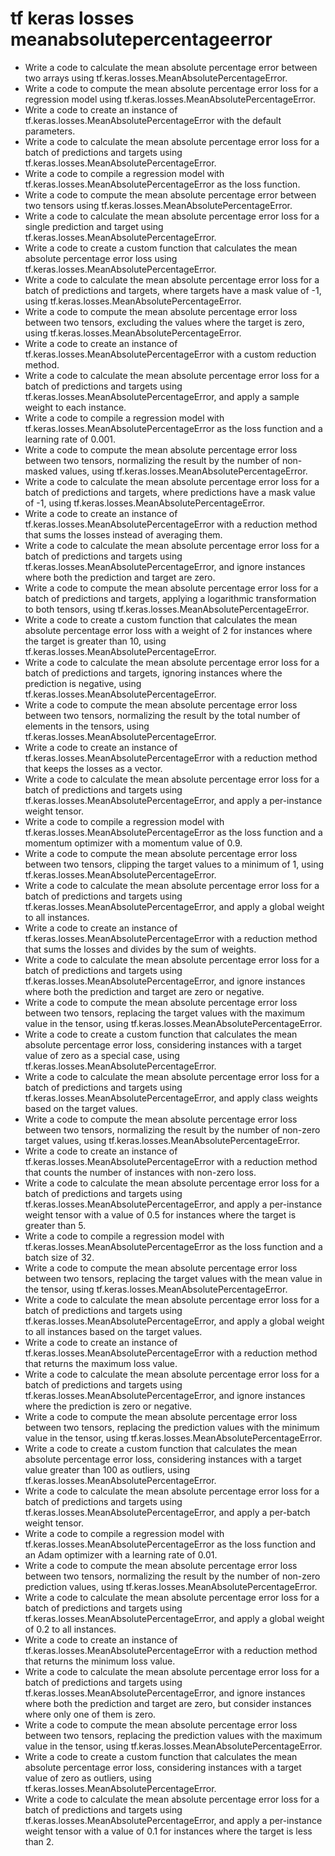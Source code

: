 # tf keras losses meanabsolutepercentageerror

- Write a code to calculate the mean absolute percentage error between two arrays using tf.keras.losses.MeanAbsolutePercentageError.
- Write a code to compute the mean absolute percentage error loss for a regression model using tf.keras.losses.MeanAbsolutePercentageError.
- Write a code to create an instance of tf.keras.losses.MeanAbsolutePercentageError with the default parameters.
- Write a code to calculate the mean absolute percentage error loss for a batch of predictions and targets using tf.keras.losses.MeanAbsolutePercentageError.
- Write a code to compile a regression model with tf.keras.losses.MeanAbsolutePercentageError as the loss function.
- Write a code to compute the mean absolute percentage error between two tensors using tf.keras.losses.MeanAbsolutePercentageError.
- Write a code to calculate the mean absolute percentage error loss for a single prediction and target using tf.keras.losses.MeanAbsolutePercentageError.
- Write a code to create a custom function that calculates the mean absolute percentage error loss using tf.keras.losses.MeanAbsolutePercentageError.
- Write a code to calculate the mean absolute percentage error loss for a batch of predictions and targets, where targets have a mask value of -1, using tf.keras.losses.MeanAbsolutePercentageError.
- Write a code to compute the mean absolute percentage error loss between two tensors, excluding the values where the target is zero, using tf.keras.losses.MeanAbsolutePercentageError.
- Write a code to create an instance of tf.keras.losses.MeanAbsolutePercentageError with a custom reduction method.
- Write a code to calculate the mean absolute percentage error loss for a batch of predictions and targets using tf.keras.losses.MeanAbsolutePercentageError, and apply a sample weight to each instance.
- Write a code to compile a regression model with tf.keras.losses.MeanAbsolutePercentageError as the loss function and a learning rate of 0.001.
- Write a code to compute the mean absolute percentage error loss between two tensors, normalizing the result by the number of non-masked values, using tf.keras.losses.MeanAbsolutePercentageError.
- Write a code to calculate the mean absolute percentage error loss for a batch of predictions and targets, where predictions have a mask value of -1, using tf.keras.losses.MeanAbsolutePercentageError.
- Write a code to create an instance of tf.keras.losses.MeanAbsolutePercentageError with a reduction method that sums the losses instead of averaging them.
- Write a code to calculate the mean absolute percentage error loss for a batch of predictions and targets using tf.keras.losses.MeanAbsolutePercentageError, and ignore instances where both the prediction and target are zero.
- Write a code to compute the mean absolute percentage error loss for a batch of predictions and targets, applying a logarithmic transformation to both tensors, using tf.keras.losses.MeanAbsolutePercentageError.
- Write a code to create a custom function that calculates the mean absolute percentage error loss with a weight of 2 for instances where the target is greater than 10, using tf.keras.losses.MeanAbsolutePercentageError.
- Write a code to calculate the mean absolute percentage error loss for a batch of predictions and targets, ignoring instances where the prediction is negative, using tf.keras.losses.MeanAbsolutePercentageError.
- Write a code to compute the mean absolute percentage error loss between two tensors, normalizing the result by the total number of elements in the tensors, using tf.keras.losses.MeanAbsolutePercentageError.
- Write a code to create an instance of tf.keras.losses.MeanAbsolutePercentageError with a reduction method that keeps the losses as a vector.
- Write a code to calculate the mean absolute percentage error loss for a batch of predictions and targets using tf.keras.losses.MeanAbsolutePercentageError, and apply a per-instance weight tensor.
- Write a code to compile a regression model with tf.keras.losses.MeanAbsolutePercentageError as the loss function and a momentum optimizer with a momentum value of 0.9.
- Write a code to compute the mean absolute percentage error loss between two tensors, clipping the target values to a minimum of 1, using tf.keras.losses.MeanAbsolutePercentageError.
- Write a code to calculate the mean absolute percentage error loss for a batch of predictions and targets using tf.keras.losses.MeanAbsolutePercentageError, and apply a global weight to all instances.
- Write a code to create an instance of tf.keras.losses.MeanAbsolutePercentageError with a reduction method that sums the losses and divides by the sum of weights.
- Write a code to calculate the mean absolute percentage error loss for a batch of predictions and targets using tf.keras.losses.MeanAbsolutePercentageError, and ignore instances where both the prediction and target are zero or negative.
- Write a code to compute the mean absolute percentage error loss between two tensors, replacing the target values with the maximum value in the tensor, using tf.keras.losses.MeanAbsolutePercentageError.
- Write a code to create a custom function that calculates the mean absolute percentage error loss, considering instances with a target value of zero as a special case, using tf.keras.losses.MeanAbsolutePercentageError.
- Write a code to calculate the mean absolute percentage error loss for a batch of predictions and targets using tf.keras.losses.MeanAbsolutePercentageError, and apply class weights based on the target values.
- Write a code to compute the mean absolute percentage error loss between two tensors, normalizing the result by the number of non-zero target values, using tf.keras.losses.MeanAbsolutePercentageError.
- Write a code to create an instance of tf.keras.losses.MeanAbsolutePercentageError with a reduction method that counts the number of instances with non-zero loss.
- Write a code to calculate the mean absolute percentage error loss for a batch of predictions and targets using tf.keras.losses.MeanAbsolutePercentageError, and apply a per-instance weight tensor with a value of 0.5 for instances where the target is greater than 5.
- Write a code to compile a regression model with tf.keras.losses.MeanAbsolutePercentageError as the loss function and a batch size of 32.
- Write a code to compute the mean absolute percentage error loss between two tensors, replacing the target values with the mean value in the tensor, using tf.keras.losses.MeanAbsolutePercentageError.
- Write a code to calculate the mean absolute percentage error loss for a batch of predictions and targets using tf.keras.losses.MeanAbsolutePercentageError, and apply a global weight to all instances based on the target values.
- Write a code to create an instance of tf.keras.losses.MeanAbsolutePercentageError with a reduction method that returns the maximum loss value.
- Write a code to calculate the mean absolute percentage error loss for a batch of predictions and targets using tf.keras.losses.MeanAbsolutePercentageError, and ignore instances where the prediction is zero or negative.
- Write a code to compute the mean absolute percentage error loss between two tensors, replacing the prediction values with the minimum value in the tensor, using tf.keras.losses.MeanAbsolutePercentageError.
- Write a code to create a custom function that calculates the mean absolute percentage error loss, considering instances with a target value greater than 100 as outliers, using tf.keras.losses.MeanAbsolutePercentageError.
- Write a code to calculate the mean absolute percentage error loss for a batch of predictions and targets using tf.keras.losses.MeanAbsolutePercentageError, and apply a per-batch weight tensor.
- Write a code to compile a regression model with tf.keras.losses.MeanAbsolutePercentageError as the loss function and an Adam optimizer with a learning rate of 0.01.
- Write a code to compute the mean absolute percentage error loss between two tensors, normalizing the result by the number of non-zero prediction values, using tf.keras.losses.MeanAbsolutePercentageError.
- Write a code to calculate the mean absolute percentage error loss for a batch of predictions and targets using tf.keras.losses.MeanAbsolutePercentageError, and apply a global weight of 0.2 to all instances.
- Write a code to create an instance of tf.keras.losses.MeanAbsolutePercentageError with a reduction method that returns the minimum loss value.
- Write a code to calculate the mean absolute percentage error loss for a batch of predictions and targets using tf.keras.losses.MeanAbsolutePercentageError, and ignore instances where both the prediction and target are zero, but consider instances where only one of them is zero.
- Write a code to compute the mean absolute percentage error loss between two tensors, replacing the prediction values with the maximum value in the tensor, using tf.keras.losses.MeanAbsolutePercentageError.
- Write a code to create a custom function that calculates the mean absolute percentage error loss, considering instances with a target value of zero as outliers, using tf.keras.losses.MeanAbsolutePercentageError.
- Write a code to calculate the mean absolute percentage error loss for a batch of predictions and targets using tf.keras.losses.MeanAbsolutePercentageError, and apply a per-instance weight tensor with a value of 0.1 for instances where the target is less than 2.